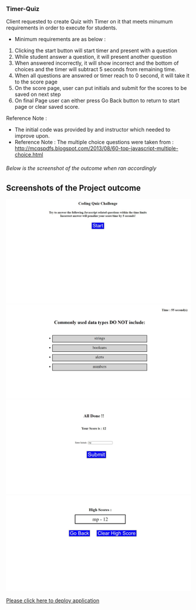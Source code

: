 ### Timer-Quiz

Client requested to create Quiz with Timer on it that meets minumum requirements in order to execute for students. 

* Minimum requirements are as below  : 

1. Clicking the start button will start timer and present with a question
1. While student answer a question, it will present another question
1. When answered incorrectly, it will show incorrect and the bottom of choices and the timer will subtract 5 seconds from remaining time.
1. When all questions are answred or timer reach to 0 second, it will take it to the score page
1. On the score page, user can put initials and submit for the scores to be saved on next step
1. On final Page user can either press Go Back button to return to start page or clear saved score.

Reference Note : 
 * The initial code was provided by and instructor which needed to improve upon.
 * Reference Note : The multiple choice questions were taken from : http://mcqspdfs.blogspot.com/2013/08/60-top-javascript-multiple-choice.html  

###### Below is the screenshot of the outcome when ran accordingly  

## Screenshots of the Project outcome ## 

![Screenshot of web page](assets/images/start.JPG)
![Screenshot of web page](assets/images/question.JPG)
![Screenshot of web page](assets/images/score.JPG)
![Screenshot of web page](assets/images/final.JPG)


[Please click here to deploy application](https://miraj00.github.io/Timer-Quiz/)


